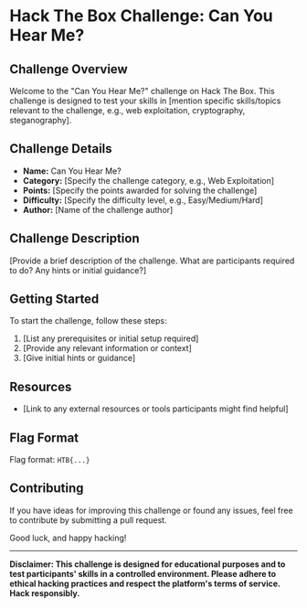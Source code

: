 # Hack The Box Challenge: Can You Hear Me?

## Challenge Overview

Welcome to the "Can You Hear Me?" challenge on Hack The Box. This challenge is designed to test your skills in [mention specific skills/topics relevant to the challenge, e.g., web exploitation, cryptography, steganography].

## Challenge Details

- **Name:** Can You Hear Me?
- **Category:** [Specify the challenge category, e.g., Web Exploitation]
- **Points:** [Specify the points awarded for solving the challenge]
- **Difficulty:** [Specify the difficulty level, e.g., Easy/Medium/Hard]
- **Author:** [Name of the challenge author]

## Challenge Description

[Provide a brief description of the challenge. What are participants required to do? Any hints or initial guidance?]

## Getting Started

To start the challenge, follow these steps:

1. [List any prerequisites or initial setup required]
2. [Provide any relevant information or context]
3. [Give initial hints or guidance]

## Resources

- [Link to any external resources or tools participants might find helpful]

## Flag Format

Flag format: `HTB{...}`

## Contributing

If you have ideas for improving this challenge or found any issues, feel free to contribute by submitting a pull request.

Good luck, and happy hacking!

---

**Disclaimer: This challenge is designed for educational purposes and to test participants' skills in a controlled environment. Please adhere to ethical hacking practices and respect the platform's terms of service. Hack responsibly.**















































